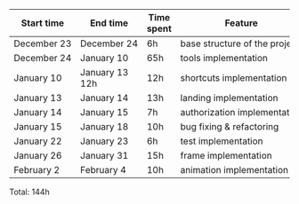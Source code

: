 | Start time  | End time       | Time spent | Feature                       |
|-------------|----------------|------------|-------------------------------|
| December 23 | December 24    | 6h         | base structure of the project |
| December 24 | January 10     | 65h        | tools implementation          |
| January 10  | January 13 12h | 12h        | shortcuts implementation      |
| January 13  | January 14     | 13h        | landing implementation        |
| January 14  | January 15     | 7h         | authorization implementation  |
| January 15  | January 18     | 10h        | bug fixing & refactoring      |
| January 22  | January 23     | 6h         | test implementation           |
| January 26  | January 31     | 15h        | frame implementation          |
| February 2  | February 4     | 10h        | animation implementation      |


Total: 144h


